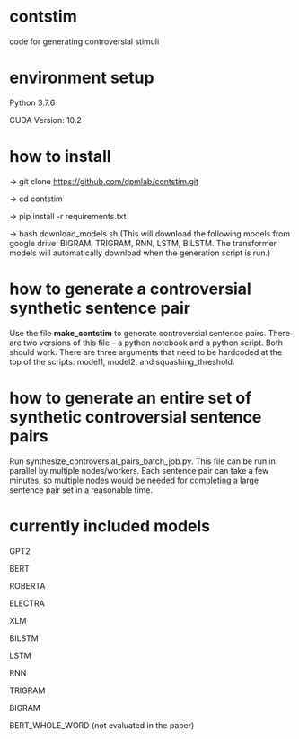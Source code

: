 # contstim
code for generating controversial stimuli

# environment setup

Python 3.7.6

CUDA Version: 10.2 

# how to install

-> git clone https://github.com/dpmlab/contstim.git

-> cd contstim

-> pip install -r requirements.txt

-> bash download_models.sh (This will download the following models from google drive: BIGRAM, TRIGRAM, RNN, LSTM, BILSTM. The transformer models will automatically download when the generation script is run.)

# how to generate a controversial synthetic sentence pair

Use the file **make_contstim** to generate controversial sentence pairs. There are two versions of this file – a python notebook and a python script. Both should work. There are three arguments that need to be hardcoded at the top of the scripts: model1, model2, and squashing_threshold.

# how to generate an entire set of synthetic controversial sentence pairs
Run synthesize_controversial_pairs_batch_job.py. This file can be run in parallel by multiple nodes/workers. Each sentence pair can take a few minutes, so multiple nodes would be needed for completing a large sentence pair set in a reasonable time.

# currently included models 

GPT2

BERT

ROBERTA

ELECTRA

XLM

BILSTM

LSTM

RNN

TRIGRAM

BIGRAM

BERT_WHOLE_WORD (not evaluated in the paper)